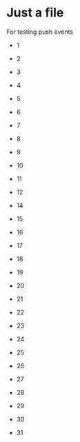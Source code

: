 Just a file
===========

For testing push events


- 1
- 2
- 3
- 4
- 5

- 6
- 7
- 8
- 9
- 10
- 11
- 12
- 14

- 15
- 16
- 17
- 18
- 19
- 20
- 21

- 22
- 23
- 24
- 25
- 26
- 27
- 28
- 29
- 30

- 31

